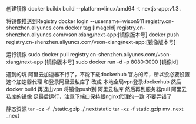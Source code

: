创建镜像
docker buildx build --platform=linux/amd64 -t nextjs-app:v1.3 .

将镜像推送到Registry
docker login --username=wison911 registry.cn-shenzhen.aliyuncs.com
docker tag [ImageId] registry.cn-shenzhen.aliyuncs.com/vson-xiang/next-app:[镜像版本号]
docker push registry.cn-shenzhen.aliyuncs.com/vson-xiang/next-app:[镜像版本号]

运行镜像
sudo docker pull registry.cn-shenzhen.aliyuncs.com/vson-xiang/next-app:[镜像版本号]
sudo docker run -d -p 8080:3000 [镜像id]


遇到的坑
阿里云加速器不行了，不能下载dockerhub 官方的库，所以没必要设置这个加速器代理 和登录阿里云私库了
改成 本地全局vpn登录dockerhub 然后docker build
再退出vpn  将镜像push到 阿里云私库
然后再到服务器pull 阿里云私库的镜像
足最后运行，注意下端口保持跟nginx代理的一致 不要弄错了

静态资源
tar -cz -f  ./static.gzip ./.next/static
tar -xz -f static.gzip
mv .next _next